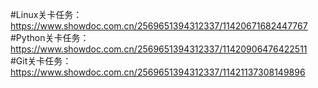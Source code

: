 #Linux关卡任务：
https://www.showdoc.com.cn/2569651394312337/11420671682447767
</br>
#Python关卡任务：
https://www.showdoc.com.cn/2569651394312337/11420906476422511
</br>
#Git关卡任务：
https://www.showdoc.com.cn/2569651394312337/11421137308149896
